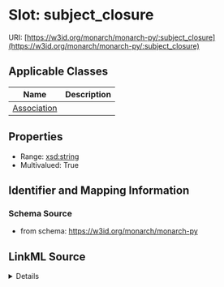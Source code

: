 # Slot: subject_closure

URI: [https://w3id.org/monarch/monarch-py/:subject_closure](https://w3id.org/monarch/monarch-py/:subject_closure)



<!-- no inheritance hierarchy -->




## Applicable Classes

| Name | Description |
| --- | --- |
[Association](Association.md) | 






## Properties

* Range: [xsd:string](xsd:string)
* Multivalued: True








## Identifier and Mapping Information







### Schema Source


* from schema: https://w3id.org/monarch/monarch-py




## LinkML Source

<details>
```yaml
name: subject_closure
from_schema: https://w3id.org/monarch/monarch-py
rank: 1000
multivalued: true
alias: subject_closure
domain_of:
- Association
range: string

```
</details>